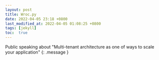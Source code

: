 ```yaml
---
layout: post
title: Wroc.py
date: 2022-04-05 23:18 +0800
last_modified_at: 2022-04-05 01:08:25 +0800
tags: [jekyll]
toc:  true
---
```

Public speaking about "Multi-tenant architecture as one of ways to scale your application"
{: .message }
